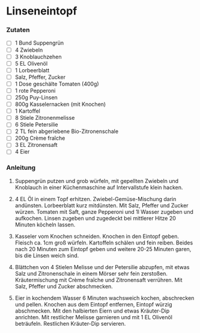 #   Linseneintopf

###   Zutaten

-   [ ] 1 Bund Suppengrün
-   [ ] 4 Zwiebeln
-   [ ] 3 Knoblauchzehen 
-   [ ] 5 EL Olivenöl
-   [ ] 1 Lorbeerblatt
-   [ ] Salz, Pfeffer, Zucker
-   [ ] 1 Dose geschälte Tomaten (400g)
-   [ ] 1 rote Pepperoni
-   [ ] 250g Puy-Linsen
-   [ ] 800g Kasselernacken (mit Knochen)
-   [ ] 1 Kartoffel
-   [ ] 8 Stiele Zitronenmelisse
-   [ ] 6 Stiele Petersilie
-   [ ] 2 TL fein abgeriebene Bio-Zitronenschale
-   [ ] 200g Crème fraîche
-   [ ] 3 EL Zitronensaft
-   [ ] 4 Eier

###   Anleitung

1. Suppengrün putzen und grob würfeln, mit gepellten Zwiebeln und Knoblauch in einer Küchenmaschine auf Intervallstufe klein hacken.

2. 4 EL Öl in einem Topf erhitzen. Zwiebel-Gemüse-Mischung darin andünsten. Lorbeerblatt kurz mitdünsten. Mit Salz, Pfeffer und Zucker würzen. Tomaten mit Saft, ganze Pepperoni und 1l Wasser zugeben und aufkochen. Linsen zugeben und zugedeckt bei mittlerer Hitze 20 Minuten köcheln lassen.

3. Kasseler vom Knochen schneiden. Knochen in den Eintopf geben. Fleisch ca. 1cm groß würfeln. Kartoffeln schälen und fein reiben. Beides nach 20 Minuten zum Eintopf geben und weitere 20-25 Minuten garen, bis die Linsen weich sind.

4. Blättchen von 4 Stielen Melisse und der Petersilie abzupfen, mit etwas Salz und Zitronenschale in einem Mörser sehr fein zerstoßen. Kräutermischung mit Crème fraîche und Zitronensaft verrühren. Mit Salz, Pfeffer und Zucker abschmecken.

5. Eier in kochendem Wasser 6 Minuten wachsweich kochen, abschrecken und pellen. Knochen aus dem Eintopf entfernen, Eintopf würzig abschmecken. Mit den halbierten Eiern und etwas Kräuter-Dip anrichten. Mit restlicher Melisse garnieren und mit 1 EL Olivenöl beträufeln. Restlichen Kräuter-Dip servieren.
